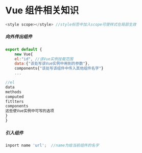 # Vue 组件相关知识

```javascript
<style scope></style> //style标签中加入scope可使样式在局部生效
```

##### 向外传出组件

```javascript
export default {
    new Vue{
    el:"id", //该Vue实例挂载范围
    data:{"该处写该Vue实例中用到的参数"},
    components{"该处写该组件中传入其他组件名字"}
    ...

//el
data
methods
computed
fitlters
components
这些使Vue实例中可写的选项
}
}
```

##### 引入组件

```javascript
inport name 'url';  //name为给当前组件的名字
```
